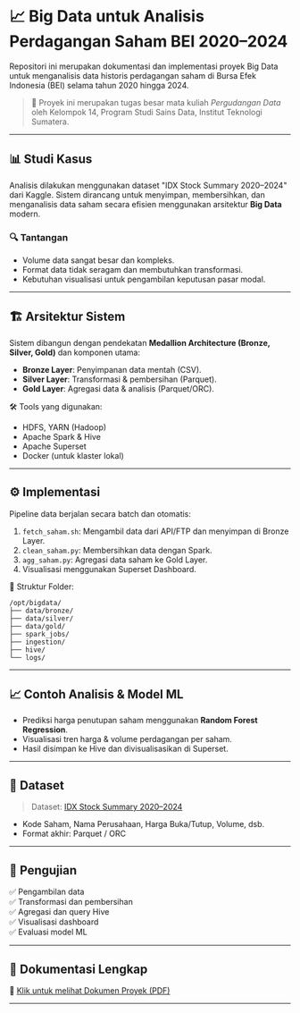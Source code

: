 # 📈 Big Data untuk Analisis Perdagangan Saham BEI 2020–2024

Repositori ini merupakan dokumentasi dan implementasi proyek Big Data untuk menganalisis data historis perdagangan saham di Bursa Efek Indonesia (BEI) selama tahun 2020 hingga 2024.

> 🧠 Proyek ini merupakan tugas besar mata kuliah *Pergudangan Data* oleh Kelompok 14, Program Studi Sains Data, Institut Teknologi Sumatera.

---

## 📊 Studi Kasus

Analisis dilakukan menggunakan dataset "IDX Stock Summary 2020–2024" dari Kaggle. Sistem dirancang untuk menyimpan, membersihkan, dan menganalisis data saham secara efisien menggunakan arsitektur **Big Data** modern.

### 🔍 Tantangan

- Volume data sangat besar dan kompleks.
- Format data tidak seragam dan membutuhkan transformasi.
- Kebutuhan visualisasi untuk pengambilan keputusan pasar modal.

---

## 🏗️ Arsitektur Sistem

Sistem dibangun dengan pendekatan **Medallion Architecture (Bronze, Silver, Gold)** dan komponen utama:

- **Bronze Layer**: Penyimpanan data mentah (CSV).
- **Silver Layer**: Transformasi & pembersihan (Parquet).
- **Gold Layer**: Agregasi data & analisis (Parquet/ORC).

🛠 Tools yang digunakan:
- HDFS, YARN (Hadoop)
- Apache Spark & Hive
- Apache Superset
- Docker (untuk klaster lokal)

---

## ⚙️ Implementasi

Pipeline data berjalan secara batch dan otomatis:

1. `fetch_saham.sh`: Mengambil data dari API/FTP dan menyimpan di Bronze Layer.
2. `clean_saham.py`: Membersihkan data dengan Spark.
3. `agg_saham.py`: Agregasi data saham ke Gold Layer.
4. Visualisasi menggunakan Superset Dashboard.

📁 Struktur Folder:

```
/opt/bigdata/
├── data/bronze/
├── data/silver/
├── data/gold/
├── spark_jobs/
├── ingestion/
├── hive/
└── logs/
```

---

## 📈 Contoh Analisis & Model ML

- Prediksi harga penutupan saham menggunakan **Random Forest Regression**.
- Visualisasi tren harga & volume perdagangan per saham.
- Hasil disimpan ke Hive dan divisualisasikan di Superset.

---

## 📂 Dataset

> Dataset: [IDX Stock Summary 2020–2024](https://www.kaggle.com/)
- Kode Saham, Nama Perusahaan, Harga Buka/Tutup, Volume, dsb.
- Format akhir: Parquet / ORC

---

## 🧪 Pengujian

✅ Pengambilan data  
✅ Transformasi dan pembersihan  
✅ Agregasi dan query Hive  
✅ Visualisasi dashboard  
✅ Evaluasi model ML

---

## 📎 Dokumentasi Lengkap

📄 [Klik untuk melihat Dokumen Proyek (PDF)](https://drive.google.com/file/d/1OLikgquoFKu4zpKcU_TfUTdACWch-qRi/view?usp=sharing)

---

